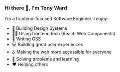 ### Hi there 👋, I'm Tony Ward

I'm a frontend-focused Software Engineer.  I enjoy:

- 🎨 Building Design Systems
- 👨‍💻 Using frontend tech (React, Web Components)
- 💅 Writing CSS
- 💻 Building great user experiences
- ♿️ Making the web more accessible for everyone
- 🧠 Solving problems and learning
- ❤️ Helping others
